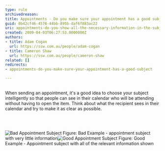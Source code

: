 ```yaml
---
type: rule
archivedreason: 
title: Appointments - Do you make sure your appointment has a good subject?
guid: 0b42cf46-4576-44bb-895b-daf6f883ac22
uri: appointments-do-you-show-all-the-necessary-information-in-the-subject
created: 2009-04-03T06:27:53.0000000Z
authors:
- title: Adam Cogan
  url: https://ssw.com.au/people/adam-cogan
- title: Cameron Shaw
  url: https://ssw.com.au/people/cameron-shaw
related: []
redirects:
- appointments-do-you-make-sure-your-appointment-has-a-good-subject

---
```




  <br>
When sending an appointment, it's a good idea to choose your subject intelligently so that people can see in their calendar who will be attending without having to open the item. Think about what the recipient sees in their calendar and try to make it as clear as possible. 

<br><excerpt class='endintro'></excerpt><br>

  <img class="ms-rteCustom-ImageArea" alt="Bad Appointment Subject" src="/Standards/Communication/RulesToBetterEmail/PublishingImages/ApptSubjectBad_small.jpg" /> <span class="ms-rteCustom-FigureBad">Figure&#58;&#160;Bad Example - appointment subject with very little information</span><img class="ms-rteCustom-ImageArea" alt="Good Appointment Subject" src="/Standards/Communication/RulesToBetterEmail/PublishingImages/ApptSubjectGood_small.jpg" /> <span class="ms-rteCustom-FigureGood">Figure&#58;&#160;Good Example - Appointment subject with all of the relevant information shown</span> 



